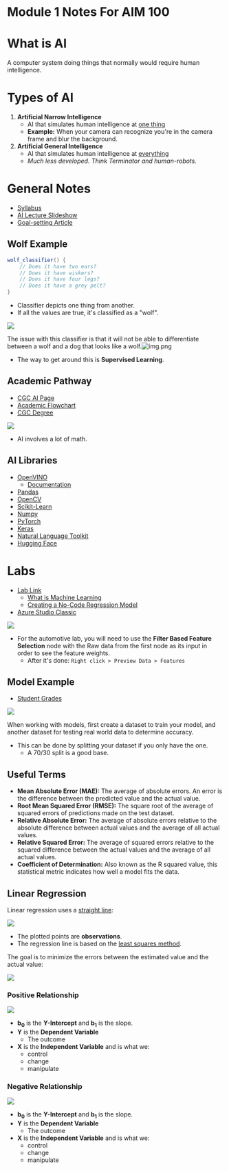 # Module 1 Notes For AIM 100

# What is AI

A computer system doing things that normally would require human intelligence.

# Types of AI

1. **Artificial Narrow Intelligence**
    - AI that simulates human intelligence at <u>one thing</u>
    - **Example:** When your camera can recognize you're in the camera frame and
      blur the background.
2. **Artificial General Intelligence**
    - AI that simulates human intelligence at <u>everything</u>
    - _Much less developed. Think Terminator and human-robots._

# General Notes

- [Syllabus](https://docs.google.com/presentation/d/18eNwOzWN99bpyex80OT1s_XhGAGPRnr3FIOHm7wtrzw/edit#slide=id.g1cf0eec0226_0_60)
- [AI Lecture Slideshow](https://docs.google.com/presentation/d/18eNwOzWN99bpyex80OT1s_XhGAGPRnr3FIOHm7wtrzw/edit#slide=id.g1cf0eec0226_0_60)
- [Goal-setting Article](https://legionathletics.com/goal-setting/)

## Wolf Example

```java
wolf_classifier() {
    // Does it have two ears?
    // Does it have wiskers?
    // Does it have four legs?
    // Does it have a grey pelt?
}
```

- Classifier depicts one thing from another.
- If all the values are true, it's classified as a "wolf".

![](assets/wolf_images.png)

The issue with this classifier is that it will not be able to differentiate
between a wolf and a dog that looks like a wolf.![img.png](img.png)

- The way to get around this is **Supervised Learning**.

## Academic Pathway

- [CGC AI Page](https://cgc.edu/ai)
- [Academic Flowchart](https://www.cgc.edu/sites/default/files/documents/programs/program/aas-aim-flow-chart.pdf)
- [CGC Degree](https://www.cgc.edu/degrees-certificates/science-technology-engineering-and-mathematics/artificial-intelligence-and-machine-learning-3891-aas)

![](assets/academic_flowchart.png)

- AI involves a lot of math.

## AI Libraries

- [OpenVINO](https://www.intel.com/content/www/us/en/developer/tools/openvino-toolkit/overview.html)
    - [Documentation](https://docs.openvino.ai/latest/home.html)
- [Pandas](https://pandas.pydata.org/pandas-docs/stable/index.html)
- [OpenCV](https://opencv.org/)
- [Scikit-Learn](https://scikit-learn.org/stable/)
- [Numpy](https://numpy.org/devdocs/user/absolute_beginners.html)
- [PyTorch](https://pytorch.org/)
- [Keras](https://keras.io/)
- [Natural Language Toolkit](https://www.nltk.org/)
- [Hugging Face](https://huggingface.co/)

# Labs

- [Lab Link](https://docs.google.com/document/d/1P2ve1qDytlvSGGVHduZVrIEfwpN8OsR5NU6GtpLQPYs/edit#)
    - [What is Machine Learning](https://learn.microsoft.com/en-us/azure/machine-learning/overview-what-is-azure-machine-learning#studio)
    - [Creating a No-Code Regression Model](https://learn.microsoft.com/en-us/azure/machine-learning/tutorial-designer-automobile-price-train-score)
- [Azure Studio Classic](https://studio.azureml.net/)

![](assets/filter_based_feature_selection.png)

- For the automotive lab, you will need to use the **Filter Based Feature 
  Selection** node with the Raw data from the first node as its input in order
  to see the feature weights.
  - After it's done: `Right click > Preview Data > Features`

## Model Example

- [Student Grades](assets/student_grades.csv)

![](assets/azure_machine_learning_model.png)

When working with models, first create a dataset to train your model, and
another dataset for testing real world data to determine accuracy.

- This can be done by splitting your dataset if you only have the one.
    - A 70/30 split is a good base.

## Useful Terms

- **Mean Absolute Error (MAE):** The average of absolute errors. An error is the
  difference between the predicted value and the actual value.
- **Root Mean Squared Error (RMSE):** The square root of the average of squared
  errors of predictions made on the test dataset.
- **Relative Absolute Error:** The average of absolute errors relative to the
  absolute difference between actual values and the average of all actual
  values.
- **Relative Squared Error:** The average of squared errors relative to the
  squared difference between the actual values and the average of all actual
  values.
- **Coefficient of Determination:** Also known as the R squared value, this
  statistical metric indicates how well a model fits the data.

## Linear Regression

Linear regression uses a <u>straight line</u>:

![](assets/regression_graph_001.png)

- The plotted points are **observations**.
- The regression line is based on the <u>least squares method</u>.

The goal is to minimize the errors between the estimated value and the actual
value:

![](assets/regression_graph_002.png)

### Positive Relationship

![](assets/regression_graph_003.png)

- **b<sub>0</sub>** is the **Y-Intercept** and **b<sub>1</sub>** is the slope.
- **Y** is the **Dependent Variable**
  - The outcome
- **X** is the **Independent Variable** and is what we:
  - control
  - change
  - manipulate

### Negative Relationship

![](assets/regression_graph_004.png)

- **b<sub>0</sub>** is the **Y-Intercept** and **b<sub>1</sub>** is the slope.
- **Y** is the **Dependent Variable**
  - The outcome
- **X** is the **Independent Variable** and is what we:
  - control
  - change
  - manipulate
